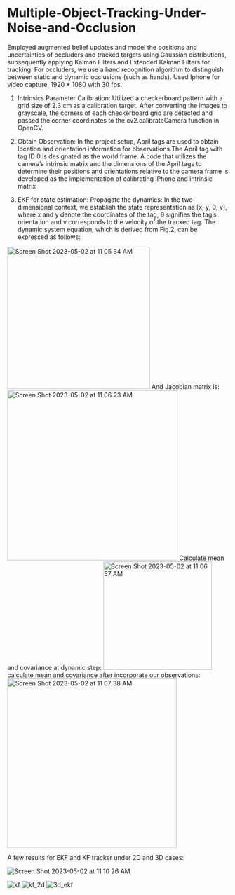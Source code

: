 # Multiple-Object-Tracking-Under-Noise-and-Occlusion

Employed augmented belief updates and model the positions and uncertainties of occluders and tracked targets using Gaussian distributions, subsequently applying Kalman Filters and Extended Kalman Filters for tracking. For occluders, we use a hand recognition algorithm to distinguish between static and dynamic occlusions (such as hands). Used Iphone for video capture, 1920 * 1080 with 30 fps. 

1. Intrinsics Parameter Calibration: Utilized a checkerboard pattern with a grid size of 2.3 cm as a calibration target. After converting the images to grayscale, the corners of each checkerboard grid are detected and passed the corner coordinates to the cv2.calibrateCamera function in OpenCV.


2. Obtain Observation: In the project setup, April tags are used to obtain location and orientation information for observations.The April tag with tag ID 0 is designated as the world frame. A code that utilizes the camera’s intrinsic matrix and the dimensions of the April tags to determine their positions and orientations relative to the camera frame is developed as the implementation of calibrating iPhone and intrinsic matrix

3. EKF for state estimation: Propagate the dynamics:
In the two-dimensional context, we establish the state representation as [x, y, θ, v], where x and y denote the coordinates of the tag, θ signifies the tag’s orientation and v corresponds to the velocity of the tracked tag. The dynamic system equation, which is derived from Fig.2, can be expressed as follows:
<img width="325" alt="Screen Shot 2023-05-02 at 11 05 34 AM" src="https://user-images.githubusercontent.com/98191838/235706871-21cbdded-6b46-4285-9be5-1001b8c709fa.png">
And Jacobian matrix is:
<img width="388" alt="Screen Shot 2023-05-02 at 11 06 23 AM" src="https://user-images.githubusercontent.com/98191838/235707053-a4d6ebe8-598d-4416-a46e-19fd4a18ebcc.png">
Calculate mean and covariance at dynamic step:
<img width="247" alt="Screen Shot 2023-05-02 at 11 06 57 AM" src="https://user-images.githubusercontent.com/98191838/235707201-bb7ade2c-ffce-459a-9ae2-f78be6390c33.png">
calculate mean and covariance after incorporate our observations:

<img width="386" alt="Screen Shot 2023-05-02 at 11 07 38 AM" src="https://user-images.githubusercontent.com/98191838/235707373-ff6ebef0-8863-47d6-af32-2b799cb0d630.png">

A few results for EKF and KF tracker under 2D and 3D cases:

![Screen Shot 2023-05-02 at 11 10 26 AM](https://user-images.githubusercontent.com/98191838/235708124-85401178-e363-4331-af99-3f864e40d02f.png)

![kf](https://user-images.githubusercontent.com/98191838/235705593-1a912201-32e8-4db0-bc2a-234e37ce716c.png)
![kf_2d](https://user-images.githubusercontent.com/98191838/235705624-fc7aacd2-607c-4b8c-a9bf-9b21ee384ec6.png)
![3d_ekf](https://user-images.githubusercontent.com/98191838/235705630-b85b3ad3-dc85-4323-b8c0-a10995471d7d.png)
